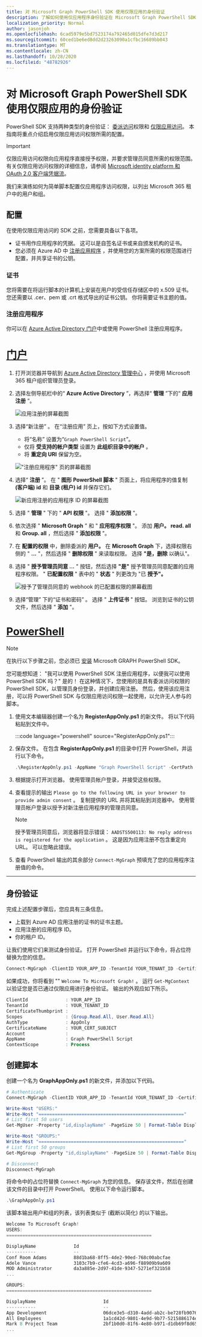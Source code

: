 ```yaml
---
title: 对 Microsoft Graph PowerShell SDK 使用仅限应用的身份验证
description: 了解如何使用仅应用程序身份验证在 Microsoft Graph PowerShell SDK 中启用非交互应用场景。
localization_priority: Normal
author: jasonjoh
ms.openlocfilehash: 6cad5979e5bd7523174a792465d015dfe7d3d217
ms.sourcegitcommit: 60ced1be6ed8dd2d23263090a1cfbc16689bb043
ms.translationtype: MT
ms.contentlocale: zh-CN
ms.lasthandoff: 10/28/2020
ms.locfileid: "48782926"
---
```

# <a name="use-app-only-authentication-with-the-microsoft-graph-powershell-sdk"></a>对 Microsoft Graph PowerShell SDK 使用仅限应用的身份验证

PowerShell SDK 支持两种类型的身份验证： [委派访问](..\auth-v2-user.md)权限和 [仅限应用访问](..\auth-v2-service.md)。 本指南将重点介绍启用仅限应用访问权限所需的配置。

> [!IMPORTANT]
> 仅限应用访问权限向应用程序直接授予权限，并要求管理员同意所需的权限范围。 有关仅限应用访问权限的详细信息，请参阅 [Microsoft identity platform 和 OAuth 2.0 客户端凭据流](/azure/active-directory/develop/v2-oauth2-client-creds-grant-flow)。

我们来演练如何为简单脚本配置仅应用程序访问权限，以列出 Microsoft 365 租户中的用户和组。

## <a name="configuration"></a>配置

在使用仅限应用访问的 SDK 之前，您需要具备以下各项。

- 证书用作应用程序的凭据。 这可以是自签名证书或来自颁发机构的证书。
- 您必须在 Azure AD 中 [注册应用程序](/azure/active-directory/develop/app-objects-and-service-principals) ，并使用您的方案所需的权限范围进行配置，并共享证书的公钥。

### <a name="certificate"></a>证书

您将需要在将运行脚本的计算机上安装在用户的受信任存储区中的 x.509 证书。 您还需要以 .cer、pem 或 .crt 格式导出的证书公钥。 你将需要证书主题的值。

### <a name="register-the-application"></a>注册应用程序

你可以在 [Azure Active Directory 门户](https://aad.portal.azure.com)中或使用 PowerShell 注册应用程序。

# <a name="portal"></a>[门户](#tab/azure-portal)

1. 打开浏览器并导航到 [Azure Active Directory 管理中心](https://aad.portal.azure.com) ，并使用 Microsoft 365 租户组织管理员登录。

1. 选择左侧导航栏中的“ **Azure Active Directory** ”，再选择“ **管理** ”下的“ **应用注册** ”。

    ![应用注册的屏幕截图 ](./images/aad-portal-app-registrations.png)

1. 选择“新注册”  。 在“注册应用”  页上，按如下方式设置值。

    - 将“名称”  设置为“`Graph PowerShell Script`”。
    - 仅将 **受支持的帐户类型** 设置为 **此组织目录中的帐户** 。
    - 将 **重定向 URI** 保留为空。

    !["注册应用程序" 页的屏幕截图](./images/register-app.png)

1. 选择“ **注册** ”。 在 " **图形 PowerShell 脚本** " 页面上，将应用程序的值复制 **(客户端) id** 和 **目录 (租户) id** 并保存它们。

    ![新应用注册的应用程序 ID 的屏幕截图](./images/aad-application-id.png)

1. 选择 " **管理** " 下的 " **API 权限** "。 选择 " **添加权限** "。

1. 依次选择 " **Microsoft Graph** " 和 " **应用程序权限** "。 添加 **用户。 read. all** 和 **Group. all** ，然后选择 " **添加权限** "。

1. 在 **配置的权限** 中，删除委派的 **用户。** 在 **Microsoft Graph** 下，选择权限右侧的 " **...** "，然后选择 " **删除权限** " 来读取权限。 选择 **"是，删除** 以确认"。

1. 选择 " **授予管理员同意 ...** " 按钮，然后选择 **"是"** 授予管理员同意配置的应用程序权限。 " **已配置权限** " 表中的 " **状态** " 列更改为 "已 **授予"。**

    ![授予了管理员同意的 webhook 的已配置权限的屏幕截图](./images/configured-permissions.png)

1. 选择“管理”  下的“证书和密码”  。 选择 " **上传证书** " 按钮。 浏览到证书的公钥文件，然后选择 " **添加** "。

# <a name="powershell"></a>[PowerShell](#tab/powershell)

> [!NOTE]
> 在执行以下步骤之前，您必须已 [安装](installation.md) Microsoft GRAPH PowerShell SDK。

您可能想知道： "我可以使用 PowerShell SDK 注册应用程序，以便我可以使用 PowerShell SDK 吗？" 是的！ 在这种情况下，您使用的是具有委派访问权限的 PowerShell SDK，以管理员身份登录，并创建应用注册。 然后，使用该应用注册，可以将 PowerShell SDK 与仅限应用访问权限一起使用，以允许无人参与的脚本。

1. 使用文本编辑器创建一个名为 **RegisterAppOnly.ps1** 的新文件。 将以下代码粘贴到文件中。

    :::code language="powershell" source="RegisterAppOnly.ps1":::

1. 保存文件。 在包含 **RegisterAppOnly.ps1** 的目录中打开 PowerShell，并运行以下命令。

    ```powershell
    .\RegisterAppOnly.ps1 -AppName "Graph PowerShell Script" -CertPath "PATH_TO_PUBLIC_KEY_FILE"
    ```

1. 根据提示打开浏览器。 使用管理员帐户登录，并接受这些权限。

1. 查看提示的输出 `Please go to the following URL in your browser to provide admin consent` 。 复制提供的 URL 并将其粘贴到浏览器中。 使用管理员帐户登录以授予对新注册应用程序的管理员同意。

    > [!NOTE]
    > 授予管理员同意后，浏览器将显示错误： `AADSTS500113: No reply address is registered for the application` 。 这是因为应用注册不包含重定向 URL。 可以忽略此错误。

1. 查看 PowerShell 输出的其余部分 `Connect-MgGraph` 预填充了您的应用程序注册值的命令。

---

## <a name="authenticate"></a>身份验证

完成上述配置步骤后，您应具有三条信息。

- 上载到 Azure AD 应用注册的证书的证书主题。
- 应用注册的应用程序 ID。
- 你的租户 ID。

让我们使用它们来测试身份验证。 打开 PowerShell 并运行以下命令，将占位符替换为您的信息。

```powershell
Connect-MgGraph -ClientID YOUR_APP_ID -TenantId YOUR_TENANT_ID -CertificateName YOUR_CERT_SUBJECT
```

如果成功，你将看到 "" `Welcome To Microsoft Graph!` 。 运行 `Get-MgContext` 以验证您是否已通过仅限应用进行身份验证。 输出的外观应如下所示。

```powershell
ClientId              : YOUR_APP_ID
TenantId              : YOUR_TENANT_ID
CertificateThumbprint :
Scopes                : {Group.Read.All, User.Read.All}
AuthType              : AppOnly
CertificateName       : YOUR_CERT_SUBJECT
Account               :
AppName               : Graph PowerShell Script
ContextScope          : Process
```

## <a name="create-the-script"></a>创建脚本

创建一个名为 **GraphAppOnly.ps1** 的新文件，并添加以下代码。

```powershell
# Authenticate
Connect-MgGraph -ClientID YOUR_APP_ID -TenantId YOUR_TENANT_ID -CertificateName YOUR_CERT_SUBJECT

Write-Host "USERS:"
Write-Host "======================================================"
# List first 50 users
Get-MgUser -Property "id,displayName" -PageSize 50 | Format-Table DisplayName, Id

Write-Host "GROUPS:"
Write-Host "======================================================"
# List first 50 groups
Get-MgGroup -Property "id,displayName" -PageSize 50 | Format-Table DisplayName, Id

# Disconnect
Disconnect-MgGraph
```

将命令中的占位符替换 `Connect-MgGraph` 为您的信息。 保存该文件，然后在创建该文件的目录中打开 PowerShell。 使用以下命令运行脚本。

```powershell
.\GraphAppOnly.ps1
```

该脚本输出用户和组的列表，该列表类似于 (截断以简化) 的以下输出。

```powershell
Welcome To Microsoft Graph!
USERS:
======================================================

DisplayName              Id
-----------              --
Conf Room Adams          88d1ba68-8ff5-4de2-90ed-768c00abcfae
Adele Vance              3103c7b9-cfe6-4cd3-a696-f88909b9a609
MOD Administrator        da3a885e-2d97-41de-9347-5271ef321b58
...

GROUPS:
======================================================

DisplayName                         Id
-----------                         --
App Development                     06dce3e5-d310-4add-ab2c-be728fb9076e
All Employees                       1a1cd42d-9801-4e9d-9b77-5215886174ef
Mark 8 Project Team                 2bf1b0d0-81f6-4e80-b971-d1db69f8d651
...
```
